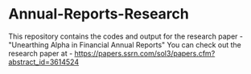 # Annual-Reports-Research
This repository contains the codes and output for the research paper - "Unearthing Alpha in Financial Annual Reports"
You can check out the research paper at - https://papers.ssrn.com/sol3/papers.cfm?abstract_id=3614524
